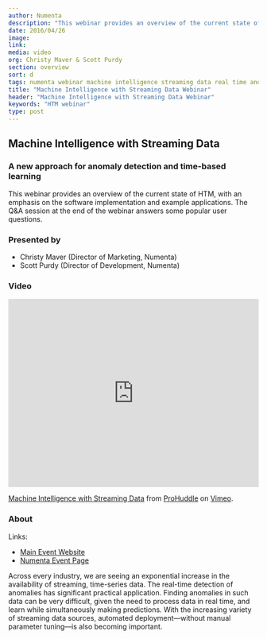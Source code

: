 ```yaml
---
author: Numenta
description: "This webinar provides an overview of the current state of our HTM technology, with an emphasis on the software implementation and example applications. The Q&A session at the end of the webinar answers some popular user questions."
date: 2016/04/26
image:
link:
media: video
org: Christy Maver & Scott Purdy
section: overview
sort: d
tags: numenta webinar machine intelligence streaming data real time anomaly detection
title: "Machine Intelligence with Streaming Data Webinar"
header: "Machine Intelligence with Streaming Data Webinar"
keywords: "HTM webinar"
type: post
---
```


## Machine Intelligence with Streaming Data

### A new approach for anomaly detection and time-based learning

This webinar provides an overview of the current state of HTM, with an emphasis
on the software implementation and example applications. The Q&A session at the
end of the webinar answers some popular user questions.

### Presented by

* Christy Maver (Director of Marketing, Numenta)
* Scott Purdy (Director of Development, Numenta)

### Video

<iframe src="https://player.vimeo.com/video/164320064?title=0&byline=0&portrait=0" width="504" height="379" frameborder="0" webkitallowfullscreen mozallowfullscreen allowfullscreen></iframe> <p><a href="https://vimeo.com/164320064">Machine Intelligence with Streaming Data</a> from <a href="https://vimeo.com/formspider">ProHuddle</a> on <a href="https://vimeo.com">Vimeo</a>.</p>

### About

Links:
* [Main Event Website](http://www.prohuddle.com/webinars/ChristyAndScott/Machine_Intelligence_with_Streaming_Data_A_New_Approach.php)
* [Numenta Event Page](/company/events/2016/04/26/numenta-webinar/)

Across every industry, we are seeing an exponential increase in the availability
of streaming, time-series data. The real-time detection of anomalies has
significant practical application. Finding anomalies in such data can be very
difficult, given the need to process data in real time, and learn while
simultaneously making predictions. With the increasing variety of streaming data
sources, automated deployment—without manual parameter tuning—is also becoming
important.
